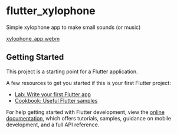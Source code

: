 # flutter_xylophone

Simple xylophone app to make small sounds (or music)

[xylophone_app.webm](https://github.com/thegera4/flutter_xylophone/assets/84020433/211e1454-96bf-4bf0-a9b1-c5fbbfc5fbdb)

## Getting Started

This project is a starting point for a Flutter application.

A few resources to get you started if this is your first Flutter project:

- [Lab: Write your first Flutter app](https://docs.flutter.dev/get-started/codelab)
- [Cookbook: Useful Flutter samples](https://docs.flutter.dev/cookbook)

For help getting started with Flutter development, view the
[online documentation](https://docs.flutter.dev/), which offers tutorials,
samples, guidance on mobile development, and a full API reference.
